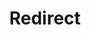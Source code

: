 ﻿---
layout: src/layouts/Redirect.astro
title: Redirect
redirect: https://yamldoc.liuyan.wang/docs/packaging-applications/build-servers/continua-ci
pubDate:  2023-01-01
navSearch: false
navSitemap: false
navMenu: false
---
